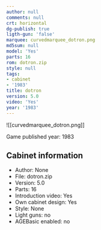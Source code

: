 ```yaml
---
author: null
comments: null
crt: horizontal
dg-publish: true
ligth-gun: 'false'
marquee: curvedmarquee_dotron.png
md5sum: null
model: 'Yes'
parts: 16
rom: dotron.zip
style: null
tags:
- cabinet
- '1983'
title: dotron
version: 5.0
video: 'Yes'
year: '1983'
---
```


![[curvedmarquee_dotron.png]]

Game published year: 1983

## Cabinet information

- Author: None
- File: dotron.zip
- Version: 5.0
- Parts: 16
- Introduction video: Yes
- Own cabinet design: Yes
- Style: None
- Light guns: no
- AGEBasic enabled: no

